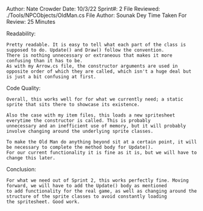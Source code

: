 ﻿Author: Nate Crowder
Date: 10/3/22
Sprint#: 2
File Reviewed: ./Tools/NPCObjects/OldMan.cs
File Author: Sounak Dey
Time Taken For Review: 25 Minutes

Readability:

	Pretty readable. It is easy to tell what each part of the class is supposed to do. Update() and Draw() follow the convention.
	There is nothing unnecessary or extraneous that makes it more confusing than it has to be.
	As with my Arrow.cs file, the constructor arguments are used in opposite order of which they are called, which isn't a huge deal but
	is just a bit confusing at first.


Code Quality:

	Overall, this works well for for what we currently need; a static sprite that sits there to showcase its existence.

	Also the case with my item files, this loads a new spritesheet everytime the constructor is called. This is probably 
	unnecessary and an inefficient use of memory, but it will probably involve changing around the underlying sprite classes.

	To make the Old Man do anything beyond sit at a certain point, it will be necessary to complete the method body for Update(). 
	For our current functionality it is fine as it is, but we will have to change this later.

Conclusion:

	For what we need out of Sprint 2, this works perfectly fine. Moving forward, we will have to add the Update() body as mentioned
	to add functionality for the real game, as well as changing around the structure of the sprite classes to avoid constantly loading
	the spritesheet. Good work.